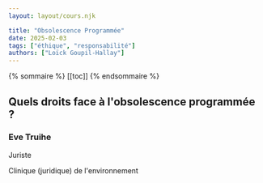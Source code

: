 ```yaml
---
layout: layout/cours.njk

title: "Obsolescence Programmée"
date: 2025-02-03
tags: ["éthique", "responsabilité"]
authors: ["Loïck Goupil-Hallay"]
---
```


{% sommaire %}
[[toc]]
{% endsommaire %}

## Quels droits face à l'obsolescence programmée ?

### Eve Truihe

Juriste

Clinique (juridique) de l'environnement